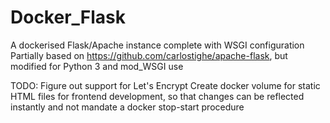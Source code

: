 # Docker_Flask
A dockerised Flask/Apache instance complete with WSGI configuration
Partially based on https://github.com/carlostighe/apache-flask, but modified for Python 3 and mod_WSGI use

TODO:
Figure out support for Let's Encrypt
Create docker volume for static HTML files for frontend development, so that changes can be reflected instantly and not mandate a docker stop-start procedure
